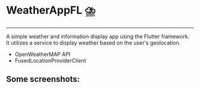# WeatherAppFL ⛈️
-----------------
A simple weather and information display app using the Flutter framework.
It utilizes a service to display weather based on the user's geolocation.

- OpenWeatherMAP API
- FusedLocationProviderClient

Some screenshots:
-----------------


